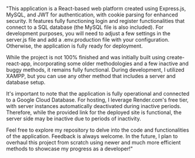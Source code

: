 "This application is a React-based web platform created using Express.js, MySQL, and JWT for authentication, with cookie parsing for enhanced security. It features fully functioning login and register functionalities that connect to a SQL database (the MySQL file is also included). For development purposes, you will need to adjust a few settings in the server.js file and add a .env.production file with your configuration. Otherwise, the application is fully ready for deployment.

While the project is not 100% finished and was initially built using create-react-app, incorporating some older methodologies and a few inactive and buggy methods, it remains fully functional. During development, I utilized XAMPP, but you can use any other method that includes a server and database setup.

It's important to note that the application is fully operational and connected to a Google Cloud Database. For hosting, I leverage Render.com's free tier, with server instances automatically deactivated during inactive periods. Therefore, while the provided link for the deployed site is functional, the server side may be inactive due to periods of inactivity.

Feel free to explore my repository to delve into the code and functionalities of the application. Feedback is always welcome. In the future, I plan to overhaul this project from scratch using newer and much more efficient methods to showcase my progress as a developer!"
